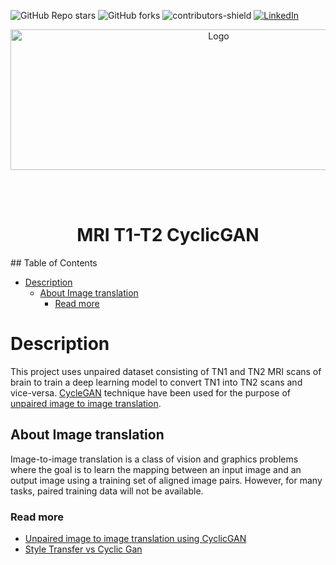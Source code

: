 ![GitHub Repo stars](https://img.shields.io/github/stars/rppradhan08/MRI_T1_T2_CycleGAN)
![GitHub forks](https://img.shields.io/github/forks/rppradhan08/MRI_T1_T2_CycleGAN?color=green)
![contributors-shield](https://img.shields.io/github/contributors/rppradhan08/MRI_T1_T2_CycleGAN)
[![LinkedIn][linkedin-shield]](https://in.linkedin.com/in/raj-praveen-pradhan-306625101)

[linkedin-shield]: https://img.shields.io/badge/-LinkedIn-black.svg?style=flat-square&logo=linkedin&colorB=555

<p align="center">
  <a href="https://github.com/rppradhan08/MRI_T1_T2_CycleGAN">
    <img src="https://github.com/rppradhan08/MRI_T1_T2_CycleGAN/blob/main/cyclegan.gif" alt="Logo" width="650px" height="225px">
  </a>
</p>
<br>
<br>
<h1 align="center">MRI T1-T2 CyclicGAN</h1>
## Table of Contents

- [Description](#description)
  - [About Image translation](#about-image-translation)
    - [Read more](#read-more)

# Description

This project uses unpaired dataset consisting of TN1 and TN2 MRI scans of brain to train a deep learning model to convert TN1 into TN2 scans and vice-versa. [CycleGAN](https://junyanz.github.io/CycleGAN/) technique have been used for the purpose of [unpaired image to image translation](https://arxiv.org/abs/1703.10593).

## About Image translation

Image-to-image translation is a class of vision and graphics problems where the goal is to learn the mapping between an input image and an output image using a training set of aligned image pairs. However, for many tasks, paired training data will not be available.

### Read more

- [Unpaired image to image translation using CyclicGAN](https://arxiv.org/abs/1703.10593)
- [Style Transfer vs Cyclic Gan](https://leolaugier.wp.imt.fr/2019/09/09/style-transfer-in-computer-vision-image-to-image-translation/)
